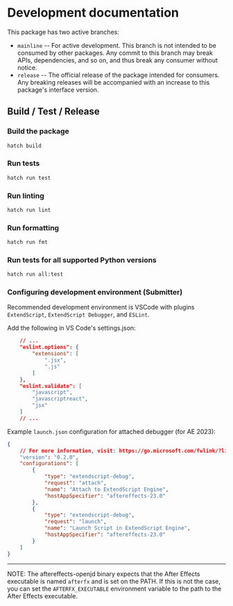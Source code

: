 # Development documentation

This package has two active branches:

- `mainline` -- For active development. This branch is not intended to be consumed by other packages. Any commit to this branch may break APIs, dependencies, and so on, and thus break any consumer without notice.
- `release` -- The official release of the package intended for consumers. Any breaking releases will be accompanied with an increase to this package's interface version.

## Build / Test / Release

### Build the package

```bash
hatch build
```

### Run tests

```bash
hatch run test
```

### Run linting

```bash
hatch run lint
```

### Run formatting

```bash
hatch run fmt
```

### Run tests for all supported Python versions

```bash
hatch run all:test
```

### Configuring development environment (Submitter)

Recommended development environment is VSCode with plugins `ExtendScript`, `ExtendScript Debugger`, and `ESLint`.

Add the following in VS Code's settings.json:

```json
    // ...
    "eslint.options": {
        "extensions": [
            ".jsx",
            ".js"
        ]
    },
    "eslint.validate": [
        "javascript",
        "javascriptreact",
        "jsx"
    ]
    // ...
```

Example `launch.json` configuration for attached debugger (for AE 2023):

```json
{
    // For more information, visit: https://go.microsoft.com/fwlink/?linkid=830387
    "version": "0.2.0",
    "configurations": [
        {
            "type": "extendscript-debug",
            "request": "attach",
            "name": "Attach to ExtendScript Engine",
            "hostAppSpecifier": "aftereffects-23.0"
        },
        {
            "type": "extendscript-debug",
            "request": "launch",
            "name": "Launch Script in ExtendScript Engine",
            "hostAppSpecifier": "aftereffects-23.0"
        }
    ]
}
```


_______

NOTE: The aftereffects-openjd binary expects that the After Effects executable is named `afterfx` and is set on the PATH. If this is not the case, you can set the `AFTERFX_EXECUTABLE` environment variable to the path to the After Effects executable.
